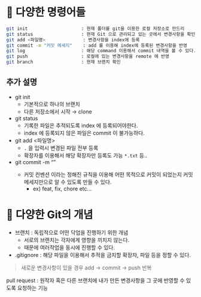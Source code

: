 # 📝 다양한 명령어들

```bash
git init                    : 현재 폴더를 git을 이용한 로컬 저장소로 만드리
git status                  : 현재 Git 으로 관리되고 있는 곳에서 변경사항을 확인
git add <파일명>              : 변경사항을 index에 등록
git commit -m "커밋 메세지"    : add 를 이용해 index에 등록된 변경사항을 반영
git log                     : 해당 command 이용해서 commit 내역을 볼 수 있다.
git push                    : 로컬에 있는 변경사항을 remote 에 반영
git branch                  : 현재 브랜치 확인
```

## 추가 설명

- git init
    - 기본적으로 하나의 브랜치
    - 다른 저장소에서 시작 → clone
- git status
    - 기록한 파일은 추적되도록 index 에 등록되어야한다.
    - index 에 등록되지 않은 파일은 commit 이 불가능하다.
- git add <파일명>
    - `.` 을 입력시 변경된 파일 전부 등록
    - 확장자를 이용해서 해당 확장자만 등록도 가능 `*.txt` 등..
- git commit -m “<commit message>”
    - 커밋 컨벤션 이라는 정해진 규칙을 이용해 어떤 목적으로 커밋이 되었는지 커밋 메세지만으로 알 수 있도록 만들 수 있다.
        - ex) feat, fix, chore etc…

# 🌈 다양한 Git의 개념

- 브랜치 : 독립적으로 어떤 닥업을 진행하기 위한 개념
    - 서로의 브랜치는 각자에게 영향을 끼치지 않는다.
    - 때문에 여러작업을 동시에 진행할 수 있다.
- .gitignore : 해당 파일을 이용해서 추적을 금지할 확장자, 파일 등을 정할 수 있다.

> 새로운 변경사항이 있을 경우 add → commit → push 반복

pull request : 원작자 혹은 다른 브랜치에 내가 만든 변경사항을 그 곳에 반영할 수 있도록 요청하는 기능